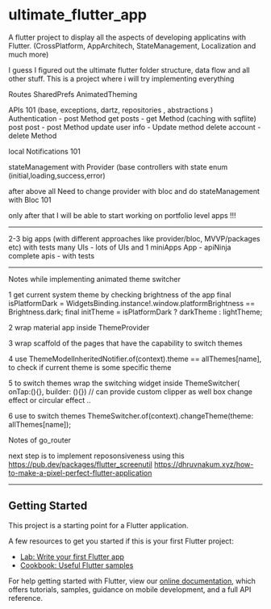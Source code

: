 # ultimate_flutter_app

A flutter project to display all the aspects of developing applicatins with Flutter. (CrossPlatform, AppArchitech, StateManagement, Localization and much more)

I guess I figured out the ultimate flutter folder structure, data flow and all other stuff. This is a project where i will try implementing everything



Routes
SharedPrefs
AnimatedTheming

APIs 101 (base, exceptions, dartz, repositories , abstractions )
Authentication - post Method
get posts - get Method (caching with sqflite)
post post - post Method
update user info - Update method
delete account - delete Method

local Notifications 101

stateManagement with Provider (base controllers with state enum (initial,loading,success,error)


after above all Need to change provider with bloc
and do stateManagement with Bloc 101

only after that I will be able to start working on portfolio level apps !!!



----

2-3 big apps (with different approaches like provider/bloc, MVVP/packages etc) with tests
many UIs - lots of UIs
and 1 miniApps App - apiNinja complete apis - with tests

----------------
Notes while implementing animated theme switcher

1 get current system theme by checking brightness of the app
    final isPlatformDark = WidgetsBinding.instance!.window.platformBrightness == Brightness.dark;
    final initTheme = isPlatformDark ? darkTheme : lightTheme;

2 wrap material app inside ThemeProvider

3 wrap scaffold of the pages that have the capability to switch themes

4 use ThemeModelInheritedNotifier.of(context).theme == allThemes[name],
to check if current theme is some specific theme

5 to switch themes
wrap the switching widget inside     ThemeSwitcher(
onTap:(){},
builder: (){})
// can provide custom clipper as well
box change effect or circular effect ..

6 use to switch themes
ThemeSwitcher.of(context).changeTheme(theme: allThemes[name]);


Notes of go_router


next step is to implement reposonsiveness using this
https://pub.dev/packages/flutter_screenutil
https://dhruvnakum.xyz/how-to-make-a-pixel-perfect-flutter-application


----------------


## Getting Started

This project is a starting point for a Flutter application.

A few resources to get you started if this is your first Flutter project:

- [Lab: Write your first Flutter app](https://flutter.dev/docs/get-started/codelab)
- [Cookbook: Useful Flutter samples](https://flutter.dev/docs/cookbook)

For help getting started with Flutter, view our
[online documentation](https://flutter.dev/docs), which offers tutorials,
samples, guidance on mobile development, and a full API reference.
